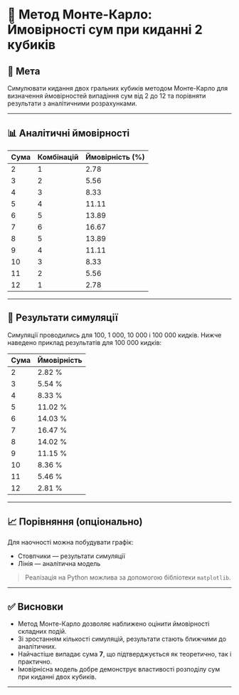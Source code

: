 # 🎲 Метод Монте-Карло: Ймовірності сум при киданні 2 кубиків

## 📌 Мета

Симулювати кидання двох гральних кубиків методом Монте-Карло для визначення ймовірностей випадіння сум від 2 до 12 та порівняти результати з аналітичними розрахунками.

---

## 📊 Аналітичні ймовірності

| Сума | Комбінацій | Ймовірність (%) |
| ---- | ---------- | --------------- |
| 2    | 1          | 2.78            |
| 3    | 2          | 5.56            |
| 4    | 3          | 8.33            |
| 5    | 4          | 11.11           |
| 6    | 5          | 13.89           |
| 7    | 6          | 16.67           |
| 8    | 5          | 13.89           |
| 9    | 4          | 11.11           |
| 10   | 3          | 8.33            |
| 11   | 2          | 5.56            |
| 12   | 1          | 2.78            |

---

## 🧪 Результати симуляції

Симуляції проводились для 100, 1 000, 10 000 і 100 000 кидків. Нижче наведено приклад результатів для 100 000 кидків:


|Сума  | Ймовірність |
|--|--|
| 2 | 2.82 % |
| 3 | 5.54 % |
| 4 | 8.33 % |
| 5 | 11.02 % |
| 6 | 14.03 % |
| 7 | 16.47 % |
| 8 | 14.02 % |
| 9 | 11.15 % |
| 10 | 8.36 % |
| 11 | 5.46 % |
| 12 | 2.81 % |



---

## 📈 Порівняння (опціонально)

Для наочності можна побудувати графік:

- Стовпчики — результати симуляції
- Лінія — аналітична модель

> Реалізація на Python можлива за допомогою бібліотеки `matplotlib`.

---

## ✅ Висновки

- Метод Монте-Карло дозволяє наближено оцінити ймовірності складних подій.
- Зі зростанням кількості симуляцій, результати стають ближчими до аналітичних.
- Найчастіше випадає сума **7**, що підтверджується як теоретично, так і практично.
- Імовірнісна модель добре демонструє властивості розподілу сум при киданні двох кубиків.

---
